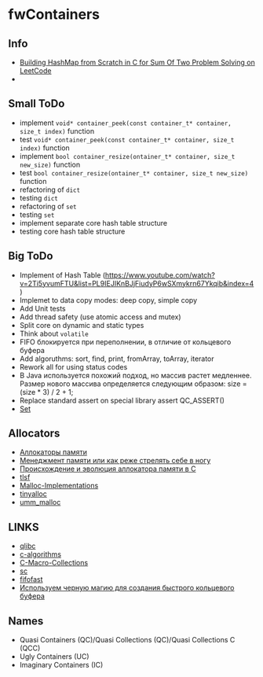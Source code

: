 # fwContainers


## Info

- [Building HashMap from Scratch in C for Sum Of Two Problem Solving on LeetCode](https://medium.com/@alexey.medvecky/building-hashmap-from-scratch-in-c-for-sum-of-two-problem-solving-on-leetcode-ab3d81f9ab65)
-

## Small ToDo

- implement `void* container_peek(const container_t* container, size_t index)` function
- test `void* container_peek(const container_t* container, size_t index)` function
- implement `bool container_resize(ontainer_t* container, size_t new_size)` function
- test `bool container_resize(ontainer_t* container, size_t new_size)` function
- refactoring of `dict`
- testing `dict`
- refactoring of `set`
- testing `set`
- implement separate core hash table structure
- testing core hash table structure

## Big ToDo

- Implement of Hash Table (https://www.youtube.com/watch?v=2Ti5yvumFTU&list=PL9IEJIKnBJjFiudyP6wSXmykrn67Ykqib&index=4)
- Implemet to data copy modes: deep copy, simple copy
- Add Unit tests
- Add thread safety (use atomic access and mutex)
- Split core on dynamic and static types
- Think about `volatile`
- FIFO блокируется при переполнении, в отличие от кольцевого буфера
- Add algoruthms: sort, find, print, fromArray, toArray, iterator
- Rework all for using status codes
- В Java используется похожий подход, но массив растет медленнее. Размер нового массива определяется следующим образом: size = (size * 3) / 2 + 1;
- Replace standard assert on special library assert QC_ASSERT()
- [Set](https://tproger.ru/translations/sets-for-beginners/)

## Allocators

- [Аллокаторы памяти](https://habr.com/ru/post/505632/)
- [Менеджмент памяти или как реже стрелять себе в ногу](https://habr.com/ru/post/473294/)
- [Происхождение и эволюция аллокатора памяти в С](https://habr.com/ru/post/707032/)
- [tlsf](https://github.com/mattconte/tlsf)
- [Malloc-Implementations](https://github.com/emeryberger/Malloc-Implementations)
- [tinyalloc](https://github.com/thi-ng/tinyalloc)
- [umm_malloc](https://github.com/dimonomid/umm_malloc)

## LINKS

- [qlibc](https://github.com/wolkykim/qlibc)
- [c-algorithms](https://github.com/fragglet/c-algorithms/tree/master/src)
- [C-Macro-Collections](https://github.com/LeoVen/C-Macro-Collections)
- [sc](https://github.com/tezc/sc)
- [fifofast](https://github.com/nqtronix/fifofast)
- [Используем черную магию для создания быстрого кольцевого буфера](https://habr.com/ru/company/otus/blog/557310/)


## Names

- Quasi Containers (QC)/Quasi Collections (QC)/Quasi Collections C (QCC)
- Ugly Containers (UC)
- Imaginary Containers (IC)
